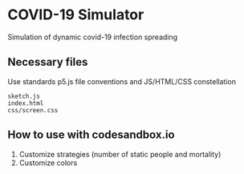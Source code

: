 # COVID-19 Simulator

Simulation of dynamic covid-19 infection spreading

## Necessary files

Use standards p5.js file conventions and JS/HTML/CSS constellation
```
sketch.js
index.html
css/screen.css
```

## How to use with codesandbox.io

1. Customize strategies (number of static people and mortality)
1. Customize colors

